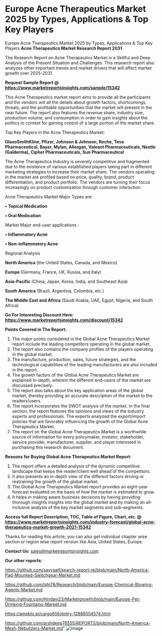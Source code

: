 # Europe Acne Therapeutics Market 2025 by Types, Applications & Top Key Players
 Europe Acne Therapeutics Market 2025 by Types, Applications & Top Key Players
<strong>Acne Therapeutics Market Research Report 2031</strong>

The Research Report on Acne Therapeutics Market is a Skillful and Deep Analysis of the Present Situation and Challenges. This research report also analyzes other important trends and market drivers that will affect market growth over 2025-2031.

<strong>Request Sample Report @ <a href=https://www.marketreportsinsights.com/sample/15342>https://www.marketreportsinsights.com/sample/15342</a></strong>

This Acne Therapeutics market report aims to provide all the participants and the vendors will all the details about growth factors, shortcomings, threats, and the profitable opportunities that the market will present in the near future. The report also features the revenue share, industry size, production volume, and consumption in order to gain insights about the politics to contest for gaining control of a large portion of the market share.

Top Key Players in the Acne Therapeutics Market:

<strong>GlaxoSmithKline, Pfizer, Johnson & Johnson, Roche, Teva Pharmaceutical, Bayer, Mylan, Allergan, Valeant Pharmaceuticals, Nestle (Galderma), Cipher Pharmaceuticals, Sun Pharmaceutical</strong>

The Acne Therapeutics Industry is severely competitive and fragmented due to the existence of various established players taking part in different marketing strategies to increase their market share. The vendors operating in the market are profiled based on price, quality, brand, product differentiation, and product portfolio. The vendors are turning their focus increasingly on product customization through customer interaction.

Acne Therapeutics Market Major Types are:

<strong>• Topical Medication

• Oral Medication</strong>

Market Major end-user applications :

<strong>• Inflammatory Acne

• Non-inflammatory Acne</strong>

Regional Analysis

</u><strong><b>North America</b></strong> (the United States, Canada, and Mexico)

<strong><b>Europe </b></strong>(Germany, France, UK, Russia, and Italy)

<strong><b>Asia-Pacific</b></strong> (China, Japan, Korea, India, and Southeast Asia)

<strong><b>South America</b></strong> (Brazil, Argentina, Colombia, etc.)

<strong><b>The Middle East and Africa</b></strong> (Saudi Arabia, UAE, Egypt, Nigeria, and South Africa)

<strong>Go For Interesting Discount Here: <a href=https://www.marketreportsinsights.com/discount/15342>https://www.marketreportsinsights.com/discount/15342</a></strong>

<strong>Points Covered in The Report:</strong>
<ol>
  <li>The major points considered in the Global Acne Therapeutics Market report include the leading competitors operating in the global market.</li>
  <li>The report also contains the company profiles of the players operating in the global market.</li>
  <li>The manufacture, production, sales, future strategies, and the technological capabilities of the leading manufacturers are also included in the report.</li>
  <li>The growth factors of the Global Acne Therapeutics Market are explained in-depth, wherein the different end-users of the market are discussed precisely.</li>
  <li>The report also talks about the key application areas of the global market, thereby providing an accurate description of the market to the readers/users.</li>
  <li>The report incorporates the SWOT analysis of the market. In the final section, the report features the opinions and views of the industry experts and professionals. The experts analyzed the export/import policies that are favorably influencing the growth of the Global Acne Therapeutics Market.</li>
  <li>The report on the Global Acne Therapeutics Market is a worthwhile source of information for every policymaker, investor, stakeholder, service provider, manufacturer, supplier, and player interested in purchasing this research document.</li>
</ol>
<strong>Reasons for Buying Global Acne Therapeutics Market Report:</strong>

<ol>
  <li>The report offers a detailed analysis of the dynamic competitive landscape that keeps the reader/client well ahead of the competitors.</li>
  <li>It also presents an in-depth view of the different factors driving or restraining the growth of the global market.</li>
  <li>The Global Acne Therapeutics Market report provides an eight-year forecast evaluated on the basis of how the market is estimated to grow.</li>
  <li>It helps in making aware business decisions by having providing thorough insights insights into the global market and by making an all-inclusive analysis of the key market segments and sub-segments.</li>
</ol>
<strong>Access full Report Description, TOC, Table of Figure, Chart, etc. @ <a href=https://www.marketreportsinsights.com/industry-forecast/global-acne-therapeutics-market-growth-2021-15342>https://www.marketreportsinsights.com/industry-forecast/global-acne-therapeutics-market-growth-2021-15342</a></strong>


Thanks for reading this article; you can also get individual chapter wise section or region wise report version like Asia, United States, Europe.

<strong>Contact Us:</strong>
sales@marketreportsinsights.com

<strong>Our other reports:</strong>

<a href=https://github.com/sayysaif/search-report-re/blob/main/North-America-Pad-Mounted-Switchgear-Market.md>https://github.com/sayysaif/search-report-re/blob/main/North-America-Pad-Mounted-Switchgear-Market.md</a>

<a href=https://github.com/Ishi78/Research/blob/main/Europe-Chemical-Blowing-Agents-Market.md>https://github.com/Ishi78/Research/blob/main/Europe-Chemical-Blowing-Agents-Market.md</a>

<a href=https://github.com/Hindavi23/Marketgrowth/blob/main/Europe-Pet-Drinking-Fountains-Market.md>https://github.com/Hindavi23/Marketgrowth/blob/main/Europe-Pet-Drinking-Fountains-Market.md</a>

<a href=https://ameblo.jp/cargo656/entry-12888554574.html>https://ameblo.jp/cargo656/entry-12888554574.html</a>

<a href=https://github.com/arshdeep76555/REPORTS/blob/main/North-America-Mesh-Nebulizers-Market.md>https://github.com/arshdeep76555/REPORTS/blob/main/North-America-Mesh-Nebulizers-Market.md</a>"
![image](https://github.com/user-attachments/assets/2ec3090a-ab65-41d4-b429-809ef4003bd5)
